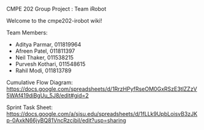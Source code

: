 CMPE 202 Group Project : Team iRobot

Welcome to the cmpe202-irobot wiki!

Team Members:
* Aditya Parmar, 011819964
* Afreen Patel, 011811397
* Neil Thaker, 011538215
* Purvesh Kothari, 011548615
* Rahil Modi, 011813789

Cumulative Flow Diagram: 
https://docs.google.com/spreadsheets/d/1RrzHPyfRseOM0GxRSzE3tlZZzV5WAf419diBgUu_5J8/edit#gid=2 

Sprint Task Sheet:  
https://docs.google.com/a/sjsu.edu/spreadsheets/d/1fLLk9UpbLoisvB3zJKp-0AxkN66jyBQ81VncRzcibiI/edit?usp=sharing

